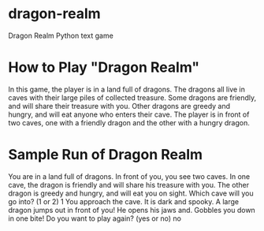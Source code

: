 # dragon-realm
Dragon Realm Python text game

# How to Play "Dragon Realm"

In this game, the player is in a land full of dragons. The dragons all live in caves with their large piles of collected treasure. Some dragons are friendly, and will share their treasure with you. Other dragons are greedy and hungry, and will eat anyone who enters their cave. The player is in front of two caves, one with a friendly dragon and the other with a hungry dragon. 

# Sample Run of Dragon Realm

You are in a land full of dragons. In front of you, you see two caves. In one cave, the dragon is friendly and will share his treasure with you. The other dragon is greedy and hungry, and will eat you on sight.
Which cave will you go into? (1 or 2)
1
You approach the cave.
It is dark and spooky.
A large dragon jumps out in front of you! He opens his jaws and.
Gobbles you down in one bite!
Do you want to play again? (yes or no)
no


